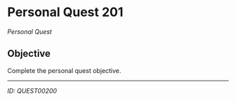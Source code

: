 # Personal Quest 201

*Personal Quest*

## Objective
Complete the personal quest objective.

---
*ID: QUEST00200*
